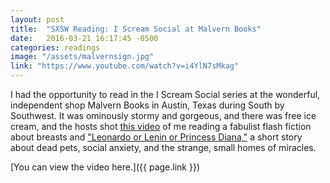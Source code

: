 ```yaml
---
layout: post
title:  "SXSW Reading: I Scream Social at Malvern Books"
date:   2016-03-21 16:17:45 -0500
categories: readings
image: "/assets/malvernsign.jpg"
link: "https://www.youtube.com/watch?v=i4YlN7sMkag"
---
```


I had the opportunity to read in the I Scream Social series at the wonderful, independent shop Malvern Books in Austin, Texas during South by Southwest. It was ominously stormy and gorgeous, and there was free ice cream, and the hosts shot [this video][video] of me reading a fabulist flash fiction about breasts and ["Leonardo or Lenin or Princess Diana,"][story] a short story about dead pets, social anxiety, and the strange, small homes of miracles.

[You can view the video here.]({{ page.link }})

[video]: https://www.youtube.com/watch?v=i4YlN7sMkag
[story]: http://www.smokelong.com/leonardo-or-lenin-or-princess-diana/
